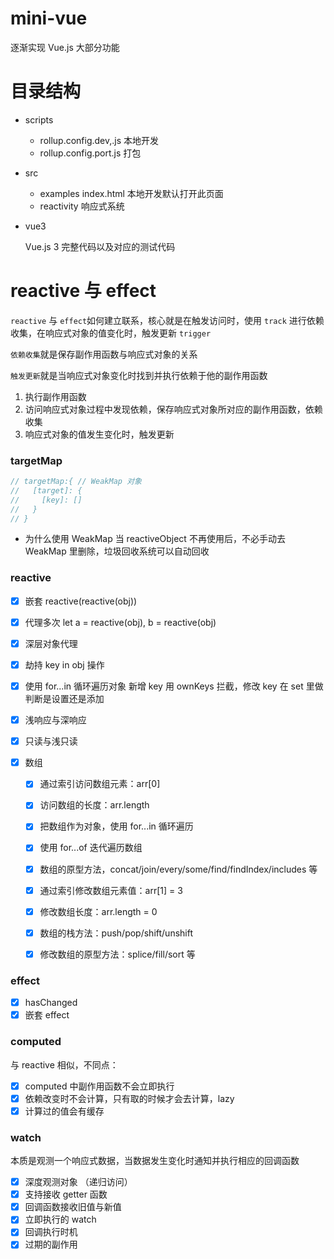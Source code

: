 # mini-vue

逐渐实现 Vue.js 大部分功能

# 目录结构

- scripts

  - rollup.config.dev,.js
    本地开发
  - rollup.config.port.js
    打包

- src
  - examples
    index.html 本地开发默认打开此页面
  - reactivity
    响应式系统
- vue3

  Vue.js 3 完整代码以及对应的测试代码

# reactive 与 effect

`reactive` 与 `effect`如何建立联系，核心就是在触发访问时，使用 `track` 进行依赖收集，在响应式对象的值变化时，触发更新 `trigger`

`依赖收集`就是保存副作用函数与响应式对象的关系

`触发更新`就是当响应式对象变化时找到并执行依赖于他的副作用函数

1. 执行副作用函数
2. 访问响应式对象过程中发现依赖，保存响应式对象所对应的副作用函数，依赖收集
3. 响应式对象的值发生变化时，触发更新

### targetMap

```js
// targetMap:{ // WeakMap 对象
//   [target]: {
//     [key]: []
//   }
// }
```

- 为什么使用 WeakMap
  当 reactiveObject 不再使用后，不必手动去 WeakMap 里删除，垃圾回收系统可以自动回收

### reactive

- [x] 嵌套 reactive(reactive(obj))
- [x] 代理多次 let a = reactive(obj), b = reactive(obj)
- [x] 深层对象代理
- [x] 劫持 key in obj 操作
- [x] 使用 for...in 循环遍历对象 新增 key 用 ownKeys 拦截，修改 key 在 set 里做判断是设置还是添加
- [x] 浅响应与深响应
- [x] 只读与浅只读
- [x] 数组

  - [x] 通过索引访问数组元素：arr[0]
  - [x] 访问数组的长度：arr.length
  - [x] 把数组作为对象，使用 for...in 循环遍历
  - [x] 使用 for...of 迭代遍历数组
  - [x] 数组的原型方法，concat/join/every/some/find/findIndex/includes 等

  - [x] 通过索引修改数组元素值：arr[1] = 3
  - [x] 修改数组长度：arr.length = 0
  - [x] 数组的栈方法：push/pop/shift/unshift
  - [x] 修改数组的原型方法：splice/fill/sort 等

### effect

- [x] hasChanged
- [x] 嵌套 effect

### computed

与 reactive 相似，不同点：

- [x] computed 中副作用函数不会立即执行
- [x] 依赖改变时不会计算，只有取的时候才会去计算，lazy
- [x] 计算过的值会有缓存

### watch

本质是观测一个响应式数据，当数据发生变化时通知并执行相应的回调函数

- [x] 深度观测对象 （递归访问）
- [x] 支持接收 getter 函数
- [x] 回调函数接收旧值与新值
- [x] 立即执行的 watch
- [x] 回调执行时机
- [x] 过期的副作用
